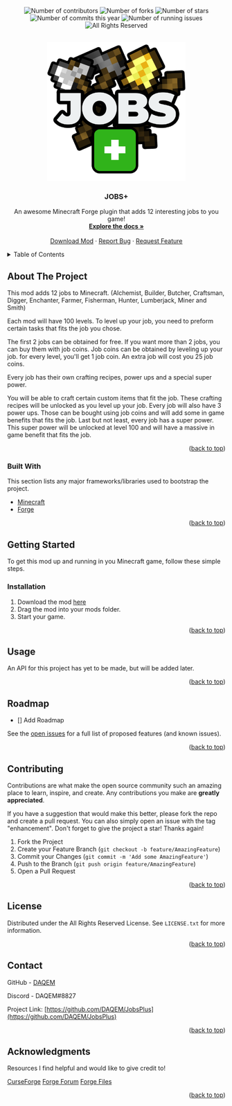 <div id="top"></div>
<!-- https://www.markdownguide.org/basic-syntax/#reference-style-links -->
<!-- [![Contributors][contributors-shield]][contributors-url]
[![Forks][forks-shield]][forks-url]
[![Stargazers][stars-shield]][stars-url]
[![Issues][issues-shield]][issues-url]
[![MIT License][license-shield]][license-url] -->

<p align="center">
  <img src="https://img.shields.io/github/contributors/DAQEM/JobsPlus.svg?style=for-the-badge" title="Number of contributors">
  <img src="https://img.shields.io/github/forks/DAQEM/JobsPlus?color=bightgreen&style=for-the-badge" title="Number of forks">
  <img src="https://img.shields.io/github/stars/DAQEM/JobsPlus.svg?style=for-the-badge" title="Number of stars">
  <img src="https://img.shields.io/github/commit-activity/y/DAQEM/JobsPlus?label=Commits&style=for-the-badge" title="Number of commits this year">
  <img src="https://img.shields.io/github/issues/DAQEM/JobsPlus.svg?style=for-the-badge" title="Number of running issues">
  <img src="https://img.shields.io/badge/License-ARR-red.svg?style=for-the-badge" title="All Rights Reserved">
</p>



<!-- PROJECT LOGO -->
<br />
<div align="center">
  <a href="https://github.com/DAQEM/JobsPlus">
    <img src="images/logo backgroundless new no glow.png" alt="Logo" width="320" height="320">
  </a>

  <h3 align="center">JOBS+</h3>

  <p align="center">
    An awesome Minecraft Forge plugin that adds 12 interesting jobs to you game!
    <br />
    <a href="https://docs.google.com/document/d/1xL4aUcM8tNvwqgOFbQXhK8FK6MEvvsRXdzgKuMNAEAg"><strong>Explore the docs »</strong></a>
    <br />
    <br />
    <a href="https://www.curseforge.com/minecraft/mc-mods/jobsplus">Download Mod</a>
    ·
    <a href="https://github.com/DAQEM/JobsPlus/issues">Report Bug</a>
    ·
    <a href="https://github.com/DAQEM/JobsPlus/issues">Request Feature</a>
  </p>
</div>



<!-- TABLE OF CONTENTS -->
<details>
  <summary>Table of Contents</summary>
  <ol>
    <li>
      <a href="#about-the-project">About The Project</a>
      <ul>
        <li><a href="#built-with">Built With</a></li>
      </ul>
    </li>
    <li>
      <a href="#getting-started">Getting Started</a>
      <ul>
        <li><a href="#installation">Installation</a></li>
      </ul>
    </li>
    <li><a href="#usage">Usage</a></li>
    <li><a href="#roadmap">Roadmap</a></li>
    <li><a href="#contributing">Contributing</a></li>
    <li><a href="#license">License</a></li>
    <li><a href="#contact">Contact</a></li>
    <li><a href="#acknowledgments">Acknowledgments</a></li>
  </ol>
</details>



<!-- ABOUT THE PROJECT -->
## About The Project

This mod adds 12 jobs to Minecraft. (Alchemist, Builder, Butcher, Craftsman, Digger, Enchanter, Farmer, Fisherman, Hunter, Lumberjack, Miner and Smith)

Each mod will have 100 levels. To level up your job, you need to preform certain tasks that fits the job you chose.

The first 2 jobs can be obtained for free. If you want more than 2 jobs, you can buy them with job coins. Job coins can be obtained by leveling up your job. for every level, you'll get 1 job coin. An extra job will cost you 25 job coins.

Every job has their own crafting recipes, power ups and a special super power.

You will be able to craft certain custom items that fit the job. These crafting recipes will be unlocked as you level up your job.
Every job will also have 3 power ups. Those can be bought using job coins and will add some in game benefits that fits the job.
Last but not least, every job has a super power. This super power will be unlocked at level 100 and will have a massive in game benefit that fits the job.

<p align="right">(<a href="#top">back to top</a>)</p>



### Built With

This section lists any major frameworks/libraries used to bootstrap the project.

* [Minecraft](https://minecraft.net/)
* [Forge](https://files.minecraftforge.net/net/minecraftforge/forge/)

<p align="right">(<a href="#top">back to top</a>)</p>



<!-- GETTING STARTED -->
## Getting Started

To get this mod up and running in you Minecraft game, follow these simple steps.

### Installation

1. Download the mod [here](https://www.curseforge.com/minecraft/mc-mods/jobsplus)
2. Drag the mod into your mods folder.
3. Start your game.

<p align="right">(<a href="#top">back to top</a>)</p>



<!-- USAGE EXAMPLES -->
## Usage

An API for this project has yet to be made, but will be added later.

<p align="right">(<a href="#top">back to top</a>)</p>



<!-- ROADMAP -->
## Roadmap

- [] Add Roadmap

See the [open issues](https://github.com/DAQEM/JobsPlus/issues) for a full list of proposed features (and known issues).

<p align="right">(<a href="#top">back to top</a>)</p>



<!-- CONTRIBUTING -->
## Contributing

Contributions are what make the open source community such an amazing place to learn, inspire, and create. Any contributions you make are **greatly appreciated**.

If you have a suggestion that would make this better, please fork the repo and create a pull request. You can also simply open an issue with the tag "enhancement".
Don't forget to give the project a star! Thanks again!

1. Fork the Project
2. Create your Feature Branch (`git checkout -b feature/AmazingFeature`)
3. Commit your Changes (`git commit -m 'Add some AmazingFeature'`)
4. Push to the Branch (`git push origin feature/AmazingFeature`)
5. Open a Pull Request

<p align="right">(<a href="#top">back to top</a>)</p>



<!-- LICENSE -->
## License

Distributed under the All Rights Reserved License. See `LICENSE.txt` for more information.

<p align="right">(<a href="#top">back to top</a>)</p>



<!-- CONTACT -->
## Contact

GitHub - [DAQEM](https://github.com/DAQEM)

Discord - DAQEM#8827

Project Link: [https://github.com/DAQEM/JobsPlus](https://github.com/DAQEM/JobsPlus)

<p align="right">(<a href="#top">back to top</a>)</p>



<!-- ACKNOWLEDGMENTS -->
## Acknowledgments

Resources I find helpful and would like to give credit to!

[CurseForge](https://www.curseforge.com/)
[Forge Forum](https://forums.minecraftforge.net/)
[Forge Files](https://files.minecraftforge.net/net/minecraftforge/forge/)

<p align="right">(<a href="#top">back to top</a>)</p>



<!-- MARKDOWN LINKS & IMAGES -->
<!-- https://www.markdownguide.org/basic-syntax/#reference-style-links -->
[contributors-shield]: https://img.shields.io/github/contributors/DAQEM/JobsPlus.svg?style=for-the-badge
[contributors-url]: https://github.com/DAQEM/JobsPlus/graphs/contributors
[forks-shield]: https://img.shields.io/github/forks/DAQEM/JobsPlus.svg?style=for-the-badge
[forks-url]: https://github.com/DAQEM/JobsPlus/network/members
[stars-shield]: https://img.shields.io/github/stars/DAQEM/JobsPlus.svg?style=for-the-badge
[stars-url]: https://github.com/DAQEM/JobsPlus/stargazers
[issues-shield]: https://img.shields.io/github/issues/DAQEM/JobsPlus.svg?style=for-the-badge
[issues-url]: https://github.com/DAQEM/JobsPlus/issues
[license-shield]: https://img.shields.io/github/license/DAQEM/JobsPlus.svg?style=for-the-badge
[license-url]: https://github.com/DAQEM/JobsPlus/blob/master/LICENSE.txt
